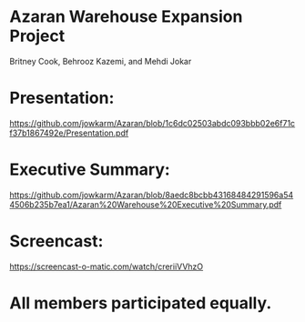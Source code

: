 # Azaran Warehouse Expansion Project
  Britney Cook, Behrooz Kazemi, and Mehdi Jokar 

# Presentation:
https://github.com/jowkarm/Azaran/blob/1c6dc02503abdc093bbb02e6f71cf37b1867492e/Presentation.pdf

# Executive Summary:
https://github.com/jowkarm/Azaran/blob/8aedc8bcbb43168484291596a544506b235b7ea1/Azaran%20Warehouse%20Executive%20Summary.pdf

# Screencast:
https://screencast-o-matic.com/watch/creriiVVhzO



# All members participated equally.




